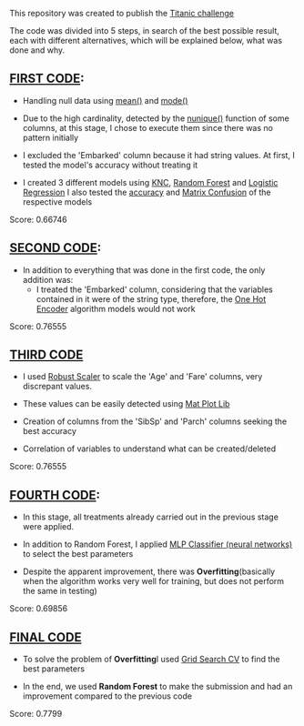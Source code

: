 This repository was created to publish the [Titanic challenge](https://www.kaggle.com/competitions/titanic)

The code was divided into 5 steps, in search of the best possible result, each with different alternatives, which will be explained below, what was done and why.

## [FIRST CODE](https://github.com/LucasNatalePires/kaggle_titanic/blob/main/titanic_version1.ipynb):

  - Handling null data using [mean()](https://pandas.pydata.org/docs/reference/api/pandas.DataFrame.mean.html) and
[mode()](https://pandas.pydata.org/docs/reference/api/pandas.DataFrame.mode.html)

  - Due to the high cardinality, detected by the [nunique()](https://pandas.pydata.org/docs/reference/api/pandas.DataFrame.nunique.html)
function of some columns, at this stage, I chose to execute them since there was no pattern initially

  - I excluded the 'Embarked' column because it had string values. At first, I tested the model's accuracy without treating it

  - I created 3 different models using [KNC](https://scikit-learn.org/stable/modules/generated/sklearn.neighbors.KNeighborsClassifier.html),
[Random Forest](https://scikit-learn.org/stable/modules/generated/sklearn.ensemble.RandomForestClassifier.html) and
[Logistic Regression](https://scikit-learn.org/stable/modules/generated/sklearn.linear_model.LogisticRegression.html)
I also tested the [accuracy](https://scikit-learn.org/stable/modules/model_evaluation.html#accuracy-score) and
[Matrix Confusion](https://scikit-learn.org/stable/modules/generated/sklearn.metrics.confusion_matrix.html) of the respective models

Score: 0.66746


## [SECOND CODE](https://github.com/LucasNatalePires/kaggle_titanic/blob/main/titanic_version2.ipynb):

  - In addition to everything that was done in the first code, the only addition was:
    - I treated the 'Embarked' column, considering that the variables contained in it were of the string type, therefore,
the [One Hot Encoder](https://scikit-learn.org/stable/modules/generated/sklearn.preprocessing.OneHotEncoder.html)
algorithm models would not work

Score: 0.76555


## [THIRD CODE](https://github.com/LucasNatalePires/kaggle_titanic/blob/main/titanic_version3.ipynb)
  
  - I used [Robust Scaler](https://scikit-learn.org/stable/modules/generated/sklearn.preprocessing.RobustScaler.html) 
to scale the 'Age' and 'Fare' columns, very discrepant values.

  - These values ​​can be easily detected using [Mat Plot Lib](https://matplotlib.org/stable/api/_as_gen/matplotlib.pyplot.subplots.html#matplotlib.pyplot.subplots)

  - Creation of columns from the 'SibSp' and 'Parch' columns seeking the best accuracy

  - Correlation of variables to understand what can be created/deleted

Score: 0.76555


## [FOURTH CODE](https://github.com/LucasNatalePires/kaggle_titanic/blob/main/titanic_version4.ipynb):

- In this stage, all treatments already carried out in the previous stage were applied.

- In addition to Random Forest, I applied [MLP Classifier (neural networks)](https://scikit-learn.org/stable/modules/generated/sklearn.neural_network.MLPClassifier.html#sklearn.neural_network.MLPClassifier) to select the best parameters

- Despite the apparent improvement, there was **Overfitting**(basically when the algorithm works very well for training, but does not perform the same in testing)

Score: 0.69856


## [FINAL CODE](https://github.com/LucasNatalePires/kaggle_titanic/blob/main/titanic_version5.ipynb)

  - To solve the problem of **Overfitting**I used [Grid Search CV](https://scikit-learn.org/stable/modules/generated/sklearn.model_selection.GridSearchCV.html)
to find the best parameters

  - In the end, we used **Random Forest** to make the submission and had an improvement compared to the previous code

Score: 0.7799
